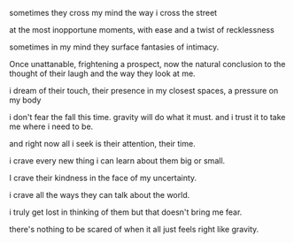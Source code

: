 sometimes they cross my mind the way i cross the street

at the most inopportune moments, with ease and a twist of recklessness

sometimes in my mind they surface fantasies of intimacy.

Once unattanable, frightening a prospect, now the natural conclusion to the thought of their laugh and the way they look at me.


i dream of their touch, their presence in my closest spaces, a pressure on my body

i don't fear the fall this time. gravity will do what it must. and i trust it to take me where i need to be.

and right now all i seek is their attention, their time.

i crave every new thing i can learn about them big or small. 

I crave their kindness in the face of my uncertainty.

i crave all the ways they can talk about the world.


i truly get lost in thinking of them but that doesn't bring me fear.

there's nothing to be scared of when it all just feels right like gravity.
